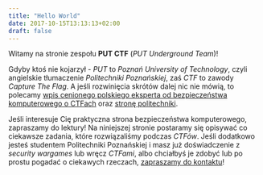 ```yaml
---
title: "Hello World"
date: 2017-10-15T13:13:13+02:00
draft: false
---
```


Witamy na stronie zespołu **PUT CTF** (*PUT Underground Team*)!

Gdyby ktoś nie kojarzył - *PUT* to _Poznań University of Technology_, czyli angielskie tłumaczenie _Politechniki Poznańskiej_, zaś _CTF_ to zawody _Capture The Flag_. A jeśli rozwinięcia skrótów dalej nic nie mówią, to polecamy [wpis cenionego polskiego eksperta od bezpieczeństwa komputerowego o CTFach](http://gynvael.coldwind.pl/?id=499) oraz [stronę politechniki](http://fc.put.poznan.pl/index.php).

Jeśli interesuje Cię praktyczna strona bezpieczeństwa komputerowego, zapraszamy do lektury! Na niniejszej stronie postaramy się opisywać co ciekawsze zadania, które rozwiązaliśmy podczas _CTFów_. Jeśli dodatkowo jesteś studentem Politechniki Poznańskiej i masz już doświadczenie z _security wargames_ lub wręcz _CTFami_, albo chciałbyś je zdobyć lub po prostu pogadać o ciekawych rzeczach, [zapraszamy do kontaktu](https://putctf.slack.com)!

